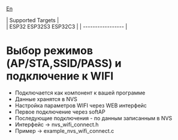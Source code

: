 [En](/README.md)

| Supported Targets |  
| ESP32 ESP32S3 ESP32C3 | 
| ----------------- |

# Выбор режимов (AP/STA,SSID/PASS) и подключение к WIFI
 - Подключается как компонент к вашей программе
 - Данные хранятся в NVS
 - Настройка параметров WIFI через WEB интерфейс
 - Первое подключение через softAP
 - Последующие подключения - по данным записанным в NVS
 - Интерфейс -> nvs_wifi_connect.h
 - Пример  -> example_nvs_wifi_connect.c
